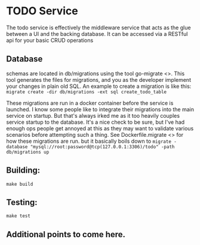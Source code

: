 # TODO Service

The todo service is effectively the middleware service that acts as the glue between a UI and the backing database. It can be accessed via
a RESTful api for your basic CRUD operations

## Database
schemas are located in db/migrations using the tool go-migrate <<include URL here>>. This tool generates the files for migrations,
and you as the developer implement your changes in plain old SQL. An example to create a migration is like this:
` migrate create -dir db/migrations -ext sql create_todo_table  `

These migrations are run in a docker container before the service is launched. I know some people like to integrate their migrations into the
main service on startup. But that's always irked me as it too heavily couples service startup to the database. It's a nice check to be sure,
but I've had enough ops people get annoyed at this as they may want to validate various scenarios before attempting such a thing.
See Dockerfile.migrate <<insert link to Dockerfile.migrate>> for how these migrations are run. but it basically boils down to
`migrate -database "mysql://root:password@tcp(127.0.0.1:3306)/todo" -path db/migrations up`

## Building:
`make build`

## Testing:
`make test`

## Additional points to come here.